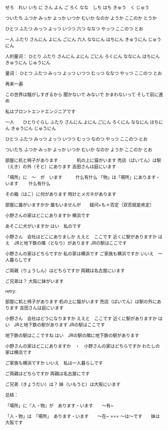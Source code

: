 ぜろ　れい
いち
に
さん
よん
ご
ろく
なな　しち
はち
きゅう　く
じゅう

ついたち
ふつか
みっか
よっか
いつか
むいか
なのか
ようか
ここのか
とうか

ひとつ
ふたつ
みっつ
よっつ
いつつ
六つ
ななつ
やっつ
ここのつ
とお

一人
ふたり
さんにん
よにん
ごにん
六人
ななにん
はちにん
きゅうにん
じゅうにん


人的量词：
ひとり
ふたり
さんにん
よにん
ごにん
ろくにん
ななにん
はちにん
きゅうにん
じゅうにん

量词：
ひとつ
ふたつ
みっつ
よっつ
いつつ
むっつ
ななつ
やっつ
ここのつ
とお


再来一遍

この世界は騒がしすぎるから
聞かないで
みないで
かまわないって
そして前に進め


私はブロントエンドエンジニアです

一人　　ひとりぐらし
ふたり
さんにん
よにん
ごにん
ろくにん
ななにん
はちにん
きゅうにん
じゅうにん

ひとつ
ふたつ
みっつ
よっつ
いつつ
むっつ
なのつ
やっつ
ここのつ
とお


ついたち
ふつか
みっか
よっか
いつか
むいか
なのか
ようか
ここのか
とお

部屋に机と椅子があります　　　　
机の上に猫がいます
売店（ばいてん）は駅（えき）の外（そと）にあります
吉田さんは庭にいます

「場所」に　〜　が　います　　　什么有什么
「物」は「場所」にあります・います　　 什么有什么


その箱（はこ）に何があります
時計とメガネがあります

部屋に誰がいますかか
誰もいませんが　　疑问+も＋否定（双否就是肯定）

小野さんの家はどこにありますか
横浜です

あそこに犬がいますか
はい　私のです


小野さん　会社はどこにありましか
ええと　ここです
近くに駅がありますか
はえ　JRと地下鉄の隣（となり）があります
JRの駅はここです

小野さんの家はどちらですか
私の家は横浜です
ご家族も横浜ですか
いいえ　一人暮らしです

ご両親（りょうしん）はどちらですか
両親は名古屋にいます

ご兄弟は？
大阪に妹がいます





retry:

部屋に机と椅子があります
机の上に猫がいます
売店（ばいてん）は駅の外にあります
吉田さんは庭にいます


小野さん　会社はどうになりますか
ええと　ここです
近くに駅がありますか
はい　JRと地下鉄の駅があります
JRの駅はここです

地下鉄の駅はここですね
はい　JRの駅の隣に地下鉄の駅があります

小野さんの家はどこにありますか　・　小野さんの家はどちらですか
わたしの家は横浜です

ご家族も横浜ですか
いいえ　私は一人暮らしです

ご両親はどちらですか
両親は名古屋にです

ご兄弟（きょうだい）は？
妹（いもうと）は大阪にいます



总结：

「場所」に『人・物』が　あります・います　　〜有~

「人・物」は　「場所」　あります・います　　〜在~        === 〜は〜です　　妹は大阪です
